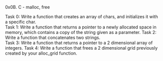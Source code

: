 0x0B. C - malloc, free

Task 0: Write a function that creates an array of chars, and initializes it with a specific char.  
Task 1: Write a function that returns a pointer to a newly allocated space in memory, which contains a copy of the string given as a parameter.
Task 2: Write a function that concatenates two strings.  
Task 3: Write a function that returns a pointer to a 2 dimensional array of integers.
Task 4: Write a function that frees a 2 dimensional grid previously created by your alloc_grid function.
